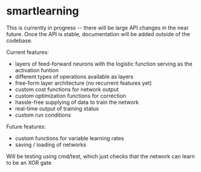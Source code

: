 # smartlearning

This is currently in progress -- there will be large API changes in the near future.
Once the API is stable, documentation will be added outside of the codebase.

Current features:
* layers of feed-forward neurons with the logistic function serving as the activation funtion
* different types of operations available as layers
* free-form layer architecture (no recurrent features yet)
* custom cost functions for network output
* custom optimization functions for correction
* hassle-free supplying of data to train the network
* real-time output of training status
* custom run conditions

Future features:
* custom functions for variable learning rates
* saving / loading of networks

Will be testing using cmd/test, which just checks that the network can learn to be an XOR gate